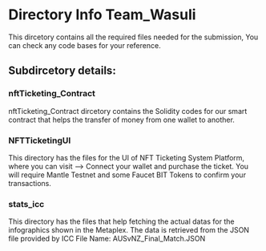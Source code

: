 # Directory Info Team_Wasuli

This dircetory contains all the required files needed for the submission, You can check any code bases for your reference.

## Subdircetory details:

### nftTicketing_Contract

nftTicketing_Contract dircetory contains the Solidity codes for our smart contract that helps the transfer of money from one wallet to another.

### NFTTicketingUI

This directory has the files for the UI of NFT Ticketing System Platform, where you can visit --> Connect your wallet and purchase the ticket.
You will require Mantle Testnet and some Faucet BIT Tokens to confirm your transactions.

### stats_icc

This directory has the files that help fetching the actual datas for the infographics shown in the Metaplex. The data is retrieved from the JSON file provided by ICC
File Name: AUSvNZ_Final_Match.JSON
